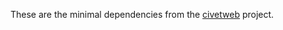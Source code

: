 These are the minimal dependencies from the [civetweb](https://github.com/civetweb/civetweb) project.

